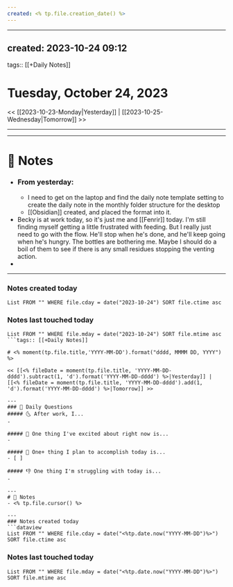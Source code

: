```yaml
---
created: <% tp.file.creation_date() %>
---
```

---
created: 2023-10-24 09:12
---
tags:: [[+Daily Notes]]

# Tuesday, October 24, 2023

<< [[2023-10-23-Monday|Yesterday]] | [[2023-10-25-Wednesday|Tomorrow]] >>

---



---
# 📝 Notes
- ### From yesterday: 
	-  I need to get on the laptop and find the daily note template setting to create the daily note in the monthly folder structure for the desktop 
	- [[Obsidian]] created, and placed the format into it.
- Becky is at work today, so it's just me and [[Fenrir]] today. I'm still finding myself getting a little frustrated with feeding. But I really just need to go with the flow. He'll stop when he's done, and he'll keep going when he's hungry. The bottles are bothering me. Maybe I should do a boil of them to see if there is any small residues stopping the venting action.
- 

---
### Notes created today
```dataview
List FROM "" WHERE file.cday = date("2023-10-24") SORT file.ctime asc
```

### Notes last touched today
```dataview
List FROM "" WHERE file.mday = date("2023-10-24") SORT file.mtime asc
```tags:: [[+Daily Notes]]

# <% moment(tp.file.title,'YYYY-MM-DD').format("dddd, MMMM DD, YYYY") %>

<< [[<% fileDate = moment(tp.file.title, 'YYYY-MM-DD-dddd').subtract(1, 'd').format('YYYY-MM-DD-dddd') %>|Yesterday]] | [[<% fileDate = moment(tp.file.title, 'YYYY-MM-DD-dddd').add(1, 'd').format('YYYY-MM-DD-dddd') %>|Tomorrow]] >>

---
### 📅 Daily Questions
##### 🌜 After work, I...
- 

##### 🙌 One thing I've excited about right now is...
- 

##### 🚀 One+ thing I plan to accomplish today is...
- [ ] 

##### 👎 One thing I'm struggling with today is...
- 

---
# 📝 Notes
- <% tp.file.cursor() %>

---
### Notes created today
```dataview
List FROM "" WHERE file.cday = date("<%tp.date.now("YYYY-MM-DD")%>") SORT file.ctime asc
```

### Notes last touched today
```dataview
List FROM "" WHERE file.mday = date("<%tp.date.now("YYYY-MM-DD")%>") SORT file.mtime asc
```